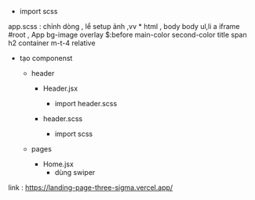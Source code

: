 + import scss 

app.scss : chỉnh dòng , lể setup ảnh  ,vv 
    *
    html , body
    body
    ul,li
    a
    iframe
    #root , App
    bg-image
    overlay 
        $:before
    main-color
    second-color
    title
        span 
        h2
    container
    m-t-4
    relative

+ tạo componenst
    + header
        + Header.jsx   
            + import header.scss
            
        + header.scss 
            + import scss
    
    + pages 
        + Home.jsx
            + dùng swiper 
             
link : https://landing-page-three-sigma.vercel.app/
